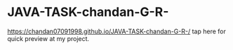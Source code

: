 # JAVA-TASK-chandan-G-R-
https://chandan07091998.github.io/JAVA-TASK-chandan-G-R-/ tap here for quick preview at my project.
